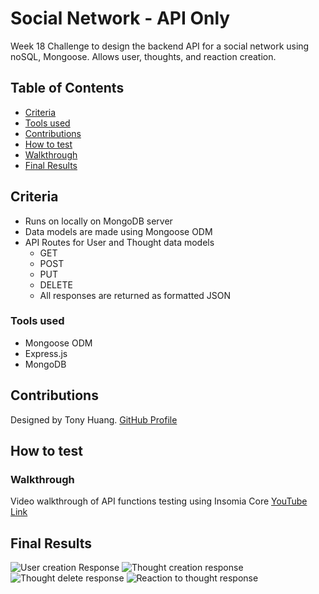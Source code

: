 # Social Network - API Only
Week 18 Challenge to design the backend API for a social network using noSQL, Mongoose. Allows user, thoughts, and reaction creation. 

## Table of Contents
* [Criteria](#criteria)
* [Tools used](#tools-used)
* [Contributions](#contributions)
* [How to test](#how-to-test)
* [Walkthrough](#walkthrough)
* [Final Results](#final-results)

## Criteria
* Runs on locally on MongoDB server
* Data models are made using Mongoose ODM
* API Routes for User and Thought data models
    * GET
    * POST
    * PUT
    * DELETE
    * All responses are returned as formatted JSON

### Tools used
* Mongoose ODM
* Express.js
* MongoDB

## Contributions
Designed by Tony Huang. <a href='https://github.com/zoomzooom6'>GitHub Profile</a>

## How to test


### Walkthrough
Video walkthrough of API functions testing using Insomia Core <a href=''>YouTube Link</a>

## Final Results
<img src='' alt='User creation Response' />

<img src='' alt='Thought creation response' />

<img src='' alt='Thought delete response' />

<img src='' alt='Reaction to thought response ' />